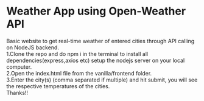 # Weather App using Open-Weather API 
Basic website to get real-time weather of entered cities through API calling on NodeJS backend. \
1.Clone the repo and do npm i in the terminal to install all dependencies(express,axios etc) setup the nodejs server on your local computer. \
2.Open the index.html file from the vanilla/frontend folder. \
3.Enter the city(s) (comma separated if multiple) and hit submit, you will see the respective temperatures of the cities. \
Thanks!!
